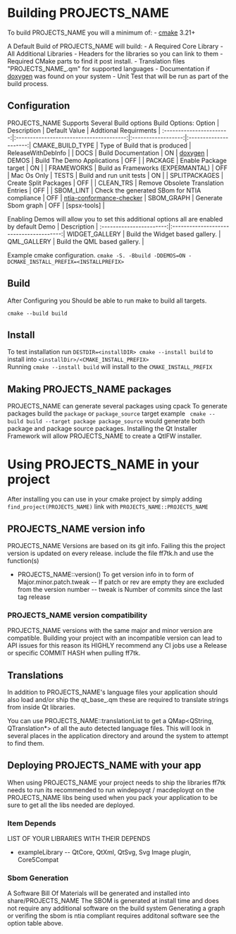 # Building PROJECTS_NAME

To build PROJECTS_NAME you will a minimum of: 
    - [cmake] 3.21+


A Default Build of PROJECTS_NAME will build: 
     - A Required Core Library
     - All Additional Libraries
     - Headers for the libraries so you can link to them
     - Required CMake parts to find it post install.
     - Translation files "PROJECTS_NAME_<lang>.qm" for supported languages
     - Documentation if [doxygen] was found on your system
     - Unit Test that will be run as part of the build process.

## Configuration
PROJECTS_NAME Supports Several Build options
Build Options:
         Option          |            Description                  |   Default Value    | Addtional Requirments |
:-----------------------:|:---------------------------------------:|:------------------:|:---------------------:|
CMAKE_BUILD_TYPE         | Type of Build that is produced          | ReleaseWithDebInfo | |
DOCS                     | Build Documentation                     | ON                 | [doxygen] |
DEMOS                    | Build The Demo Applications             | OFF                | |
PACKAGE                  | Enable Package target                   | ON                 | |
FRAMEWORKS               | Build as Frameworks (EXPERMANTAL)       | OFF                | Mac Os Only |
TESTS                    | Build and run unit tests                | ON                 | |
SPLITPACKAGES            | Create Split Packages                   | OFF                | |
CLEAN_TRS                | Remove Obsolete Translation Entries     | OFF                | |
SBOM_LINT                | Check the generated SBom for NTIA compliance | OFF           | [ntia-conformance-checker] |
SBOM_GRAPH               | Generate Sbom graph                     | OFF                | [spsx-tools] |

Enabling Demos will allow you to set this additional options all are enabled by default
       Demo              |            Description                  |
:-----------------------:|:---------------------------------------:|
WIDGET_GALLERY           | Build the Widget based gallery.         |
QML_GALLERY              | Build the QML based gallery.            |

Example cmake configuration.
`cmake -S. -Bbuild -DDEMOS=ON -DCMAKE_INSTALL_PREFIX=<INSTALLPREFIX>`

## Build
After Configuring you Should be able to run make to build all targets.

`cmake --build build`

## Install
 To test installation run `DESTDIR=<installDIR> cmake --install build` to install into `<installDir>/<CMAKE_INSTALL_PREFIX>` <br>
 Running `cmake --install build` will install to the `CMAKE_INSTALL_PREFIX`

## Making PROJECTS_NAME packages
 PROJECTS_NAME can generate several packages using cpack
 To generate packages build the `package` or `package_source` target
 example ` cmake --build build --target package package_source` would generate both package and package source packages.
 Installing the Qt Installer Framework will allow PROJECTS_NAME to create a QtIFW installer.
 
# Using PROJECTS_NAME in your project

After installing you can use in your cmake project by simply adding 
`find_project(PROJECTS_NAME)` link with `PROJECTS_NAME::PROJECTS_NAME`

## PROJECTS_NAME version info
 PROJECTS_NAME Versions are based on its git info. Failing this the project version is updated on every release.
 include the file ff7tk.h and use the function(s)
  - PROJECTS_NAME::version() To get version info in to form of Major.minor.patch.tweak
   -- If patch or rev are empty they are excluded from the version number
   -- tweak is Number of commits since the last tag release
### PROJECTS_NAME version compatibility
 PROJECTS_NAME versions with the same major and minor version are compatible. Building your project with an incompatible version can lead to API issues for this reason its HIGHLY recommend any CI jobs use a Release or specific COMMIT HASH when pulling ff7tk.

## Translations
  In addition to PROJECTS_NAME's language files your application should also load and/or ship the qt_base_<lang>.qm these are required to translate strings from inside Qt libraries.
  
You can use PROJECTS_NAME::translationList to get a QMap<QString, QTranslation*> of all the auto detected language files. This will look in several places in the application directory and around the system to attempt to find them.

## Deploying PROJECTS_NAME with your app
 When using PROJECTS_NAME your project needs to ship the libraries ff7tk needs to run its recommended to run windepoyqt / macdeployqt on the PROJECTS_NAME libs being used when you pack your application to be sure to get all the libs needed are deployed.
 
### Item Depends
LIST OF YOUR LIBRARIES WITH THEIR DEPENDS 
  - exampleLibrary
    -- QtCore, QtXml, QtSvg, Svg Image plugin, Core5Compat
  
### Sbom Generation
 A Software Bill Of Materials will be generated and installed into share/PROJECTS_NAME
 The SBOM is generated at install time and does not require any additional software on the build system
 Generating a graph or verifing the sbom is ntia compliant requires additonal software see the option table above.

[Qt]:https://www.qt.io
[doxygen]:http://www.stack.nl/~dimitri/doxygen/
[cmake]:https://cmake.org/
[ntia-conformance-checker]:https://github.com/spdx/ntia-conformance-checker
[spdx-tools]:https://github.com/spdx/sbom-tools
